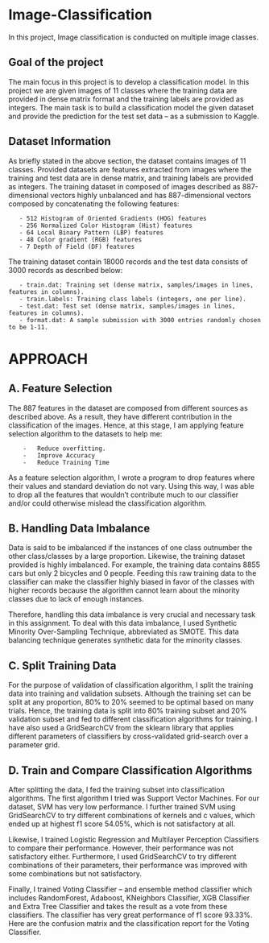 # Image-Classification
In this project, Image classification is conducted on multiple image classes.

## Goal of the project

 The main focus in this project is to develop a classification model. In this project we are given images of 11 classes where the training data are provided in dense matrix format and the training labels are provided as integers. The main task is to build a classification model the given dataset and provide the prediction for the test set data – as a submission to Kaggle. 


## Dataset Information

As briefly stated in the above section, the dataset contains images of 11 classes. Provided datasets are features extracted from images where the training and test data are in dense matrix, and training labels are provided as integers. The training dataset in composed of images described as 887-dimensional vectors highly unbalanced and has 887-dimensional vectors composed by concatenating the following features: 

       - 512 Histogram of Oriented Gradients (HOG) features 
       - 256 Normalized Color Histogram (Hist) features
       - 64 Local Binary Pattern (LBP) features 
       - 48 Color gradient (RGB) features 
       - 7 Depth of Field (DF) features 

The training dataset contain 18000 records and the test data consists of 3000 records as described below: 

       - train.dat: Training set (dense matrix, samples/images in lines, features in columns). 
       - train.labels: Training class labels (integers, one per line). 
       - test.dat: Test set (dense matrix, samples/images in lines, features in columns). 
       - format.dat: A sample submission with 3000 entries randomly chosen to be 1-11. 




# APPROACH

## A.	Feature Selection

The 887 features in the dataset are composed from different sources as described above. As a result, they have different contribution in the classification of the images. Hence, at this stage, I am applying feature selection algorithm to the datasets to help me:
 
        -	Reduce overfitting. 
        -   Improve Accuracy      
        -   Reduce Training Time

As a feature selection algorithm, I wrote a program to drop features where their values and standard deviation do not vary. Using this way, I was able to drop all the features that wouldn’t contribute much to our classifier and/or could otherwise mislead the classification algorithm.




## B.	Handling Data Imbalance

Data is said to be imbalanced if the instances of one class outnumber the other class/classes by a large proportion. Likewise, the training dataset provided is highly imbalanced. For example, the training data contains 8855 cars but only 2 bicycles and 0 people. Feeding this raw training data to the classifier can make the classifier highly biased in favor of the classes with higher records because the algorithm cannot learn about the minority classes due to lack of enough instances.

Therefore, handling this data imbalance is very crucial and necessary task in this assignment. To deal with this data imbalance, I used Synthetic Minority Over-Sampling Technique, abbreviated as SMOTE. This data balancing technique generates synthetic data for the minority classes.






## C.	Split Training Data 

For the purpose of validation of classification algorithm, I split the training data into training and validation subsets. Although the training set can be split at any proportion, 80% to 20% seemed to be optimal based on many trials. Hence, the training data is split into 80% training subset and 20% validation subset and fed to different classification algorithms for training. I have also used a GridSearchCV from the sklearn library that applies different parameters of classifiers by cross-validated grid-search over a parameter grid.  






## D.	Train and Compare Classification Algorithms

After splitting the data, I fed the training subset into classification algorithms. The first algorithm I tried was Support Vector Machines. For our dataset, SVM has very low performance. I further trained SVM using GridSearchCV to try different combinations of kernels and c values, which ended up at highest f1 score 54.05%, which is not satisfactory at all. 

Likewise, I trained Logistic Regression and Multilayer Perception Classifiers to compare their performance. However, their performance was not satisfactory either. Furthermore, I used GridSearchCV to try different combinations of their parameters, their performance was improved with some combinations but not satisfactory. 

Finally, I trained Voting Classifier – and ensemble method classifier which includes RandomForest, Adaboost, KNeighbors Classifier, XGB Classifier and Extra Tree Classifier and takes the result as a vote from these classifiers. The classifier has very great performance of f1 score 93.33%. Here are the confusion matrix and the classification report for the Voting Classifier.


